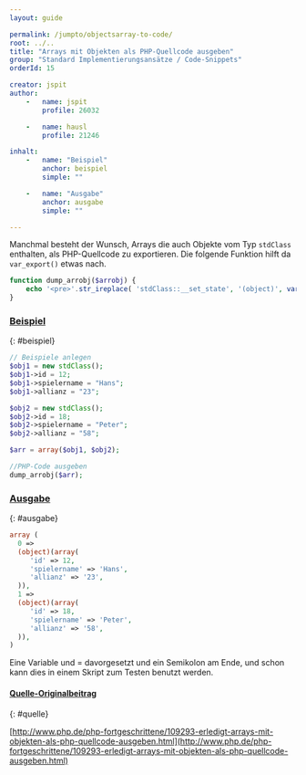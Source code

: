 ```yaml
---
layout: guide

permalink: /jumpto/objectsarray-to-code/
root: ../..
title: "Arrays mit Objekten als PHP-Quellcode ausgeben"
group: "Standard Implementierungsansätze / Code-Snippets"
orderId: 15

creator: jspit
author:
    -   name: jspit
        profile: 26032

    -   name: hausl
        profile: 21246

inhalt:
    -   name: "Beispiel"
        anchor: beispiel
        simple: ""

    -   name: "Ausgabe"
        anchor: ausgabe
        simple: ""

---
```


Manchmal besteht der Wunsch, Arrays die auch Objekte vom Typ `stdClass` enthalten,
als PHP-Quellcode zu exportieren. Die folgende Funktion hilft da `var_export()` etwas nach.

~~~ php
function dump_arrobj($arrobj) {
    echo '<pre>'.str_ireplace( 'stdClass::__set_state', '(object)', var_export($arrobj,true) ).'</pre>';
}
~~~


### [Beispiel](#beispiel)
{: #beispiel}

~~~ php
// Beispiele anlegen
$obj1 = new stdClass();
$obj1->id = 12;
$obj1->spielername = "Hans";
$obj1->allianz = "23";

$obj2 = new stdClass();
$obj2->id = 18;
$obj2->spielername = "Peter";
$obj2->allianz = "58";

$arr = array($obj1, $obj2);

//PHP-Code ausgeben
dump_arrobj($arr);
~~~


### [Ausgabe](#ausgabe)
{: #ausgabe}

~~~ php
array (
  0 =>
  (object)(array(
     'id' => 12,
     'spielername' => 'Hans',
     'allianz' => '23',
  )),
  1 =>
  (object)(array(
     'id' => 18,
     'spielername' => 'Peter',
     'allianz' => '58',
  )),
)
~~~

Eine Variable und = davorgesetzt und ein Semikolon am Ende, und schon kann dies in einem Skript zum Testen benutzt werden.


#### [Quelle-Originalbeitrag](#quelle)
{: #quelle}

[http://www.php.de/php-fortgeschrittene/109293-erledigt-arrays-mit-objekten-als-php-quellcode-ausgeben.html](http://www.php.de/php-fortgeschrittene/109293-erledigt-arrays-mit-objekten-als-php-quellcode-ausgeben.html)
